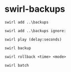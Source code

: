 # swirl-backups

    swirl add ..\backups

    swirl add ..\backups ignore:

    swirl play (delay:seconds)

    swirl backup

    swirl rollback <time> <mode>

    swirl batch
